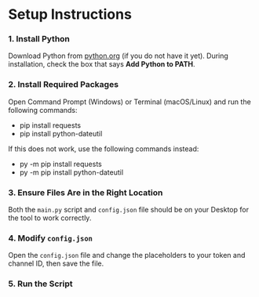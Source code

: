 # Setup Instructions

### 1. Install Python
Download Python from [python.org](https://www.python.org/downloads/) (if you do not have it yet). During installation, check the box that says **Add Python to PATH**.

### 2. Install Required Packages
Open Command Prompt (Windows) or Terminal (macOS/Linux) and run the following commands:
- pip install requests
- pip install python-dateutil

If this does not work, use the following commands instead:
- py -m pip install requests
- py -m pip install python-dateutil

### 3. Ensure Files Are in the Right Location
Both the `main.py` script and `config.json` file should be on your Desktop for the tool to work correctly.

### 4. Modify `config.json`
Open the `config.json` file and change the placeholders to your token and channel ID, then save the file.

### 5. Run the Script
